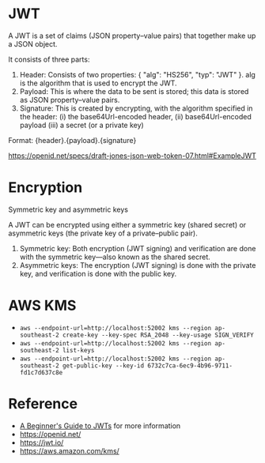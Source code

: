 # JWT

A JWT is a set of claims (JSON property–value pairs) that together make up a JSON object. 

It consists of three parts:

1. Header: Consists of two properties: { "alg": "HS256", "typ": "JWT" }. alg is the algorithm that is used to encrypt the JWT.
2. Payload: This is where the data to be sent is stored; this data is stored as JSON property–value pairs.
3. Signature: This is created by encrypting, with the algorithm specified in the header: 
  (i) the base64Url-encoded header, 
  (ii) base64Url-encoded payload
  (iii) a secret (or a private key)

Format: {header}.{payload}.{signature}

https://openid.net/specs/draft-jones-json-web-token-07.html#ExampleJWT

# Encryption 

Symmetric key and asymmetric keys

A JWT can be encrypted using either a symmetric key (shared secret) or asymmetric keys (the private key of a private–public pair).

1. Symmetric key: Both encryption (JWT signing) and verification are done with the symmetric key—also known as the shared secret.
2. Asymmetric keys: The encryption (JWT signing) is done with the private key, and verification is done with the public key.

# AWS KMS

- ```aws --endpoint-url=http://localhost:52002 kms --region ap-southeast-2 create-key --key-spec RSA_2048 --key-usage SIGN_VERIFY```
- ```aws --endpoint-url=http://localhost:52002 kms --region ap-southeast-2 list-keys```
- ```aws --endpoint-url=http://localhost:52002 kms --region ap-southeast-2 get-public-key --key-id 6732c7ca-6ec9-4b96-9711-fd1c7d637c8e```

# Reference
- [A Beginner's Guide to JWTs](https://developer.okta.com/blog/2020/12/21/beginners-guide-to-jwt) for more information
- https://openid.net/
- https://jwt.io/
- https://aws.amazon.com/kms/
